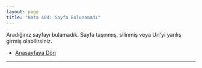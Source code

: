 ```yaml
---
layout: page
title: "Hata 404: Sayfa Bulunamadı"
---
```


Aradığınız sayfayı bulamadık. Sayfa taşınmış, silinmiş veya Url'yi yanlış girmiş olabilirsiniz. 

<ul class="actions">
	<li><a href="{{ site.baseurl }}" class="button">Anasayfaya Dön</a></li>
</ul>
<hr class="major" />